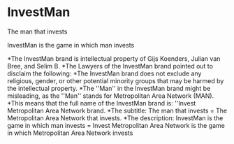 # InvestMan
The man that invests

InvestMan is the game in which man invests

*The InvestMan brand is intellectual property of Gijs Koenders, Julian van Bree, and Selim B. 
  *The Lawyers of the InvestMan brand pointed out to disclaim the following: 
      *The InvestMan brand does not exclude any religious, gender, or other potential minority groups that may be harmed by the intellectual property.
      *The ''Man'' in the InvestMan brand might be misleading, as the ''Man'' stands for Metropolitan Area Network (MAN).
        *This means that the full name of the InvestMan brand is: ''Invest Metropolitan Area Network brand.
        *The subtitle: The man that invests = The Metropolitan Area Network that invests.
        *The description: InvestMan is the game in which man invests = Invest Metropolitan Area Network is the game in which Metropolitan           Area Network invests 


